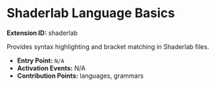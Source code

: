 # Shaderlab Language Basics

**Extension ID:** shaderlab

Provides syntax highlighting and bracket matching in Shaderlab files.

* **Entry Point:** `N/A`
* **Activation Events:** N/A
* **Contribution Points:** languages, grammars
